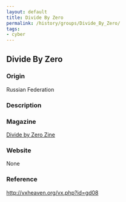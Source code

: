 ```yaml
---
layout: default
title: Divide By Zero
permalink: /history/groups/Divide_By_Zero/
tags:
- cyber
---
```


## Divide By Zero

### Origin
Russian Federation

### Description

### Magazine
[Divide by Zero Zine](http://vxheaven.org/vx.php?id=zd04)

### Website
None

### Reference
http://vxheaven.org/vx.php?id=gd08

